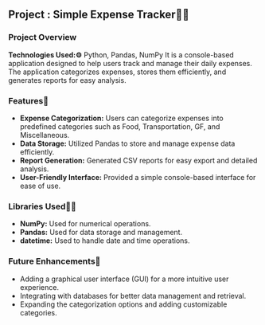 ## Project : Simple Expense Tracker📃💵

### Project Overview

**Technologies Used:⚙️** Python, Pandas, NumPy
It is a console-based application designed to help users track and manage their daily expenses. The application categorizes expenses, stores them efficiently, and generates reports for easy analysis.
### Features🚀

- **Expense Categorization:** Users can categorize expenses into predefined categories such as Food, Transportation, GF, and Miscellaneous.
- **Data Storage:** Utilized Pandas to store and manage expense data efficiently.
- **Report Generation:** Generated CSV reports for easy export and detailed analysis.
- **User-Friendly Interface:** Provided a simple console-based interface for ease of use.
### Libraries Used💁🏻

- **NumPy:** Used for numerical operations.
- **Pandas:** Used for data storage and management.
- **datetime:** Used to handle date and time operations.
### Future Enhancements🔮

- Adding a graphical user interface (GUI) for a more intuitive user experience.
- Integrating with databases for better data management and retrieval.
- Expanding the categorization options and adding customizable categories.
